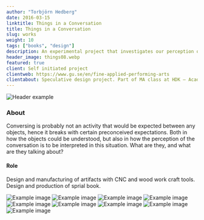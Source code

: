 ```yaml
---
author: "Torbjörn Hedberg"
date: 2016-03-15
linktitle: Things in a Conversation
title: Things in a Conversation
slug: works
weight: 10
tags: ["books", "design"]
description: An experimental project that investigates our perception of artifacts through speculative design.
header_image: things08.webp
featured: true
client: Self initiated project
clientweb: https://www.gu.se/en/fine-applied-performing-arts
clientabout: Speculative design project. Part of MA class at HDK – Academy of Art and Design.
---
```


![Header example](things08.webp)

### About

Conversing is probably not an activity that would be expected between any objects, hence it breaks with certain preconceived expectations. Both in how the objects could be understood, but also in how the perception of the conversation is to be interpreted in this situation. What are they, and what are they talking about?

#### Role

Design and manufacturing of artifacts with CNC and wood work craft tools. Design and production of sprial book.

![Example image](things.jpg "Title here")
![Example image](things01.jpg "Title here")
![Example image](things2.jpg "Title here")
![Example image](things02.jpg "Title here")
![Example image](things03.jpg "Title here")
![Example image](things04.jpg "Title here")
![Example image](things05.jpg "Title here")
![Example image](things06.jpg "Title here")
![Example image](things07.jpg "Title here")
